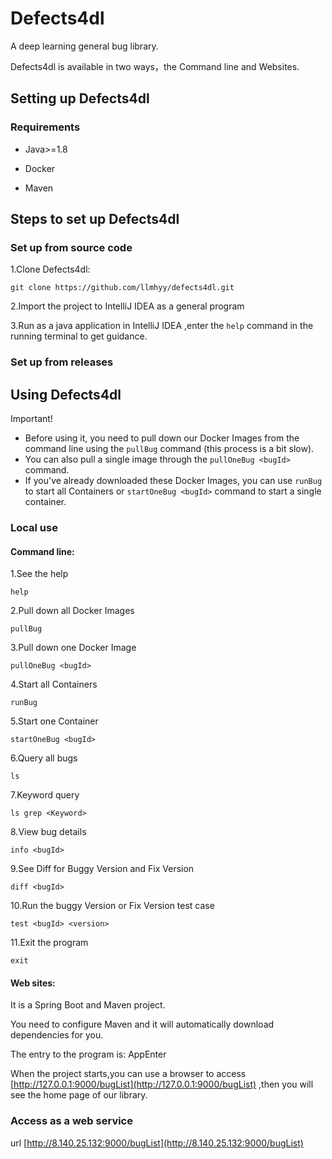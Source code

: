 # Defects4dl
A deep learning general bug library.

Defects4dl is available in two ways，the Command line and Websites.

## Setting up Defects4dl
### Requirements

-  Java>=1.8

-  Docker

-  Maven

## Steps to set up Defects4dl

### Set up from source code

1.Clone Defects4dl:

```
git clone https://github.com/llmhyy/defects4dl.git
```

2.Import  the project  to IntelliJ IDEA as a general program


3.Run as a java application in IntelliJ IDEA ,enter the `help` command in the running terminal to get guidance.

### Set up from releases





## Using Defects4dl

Important!
* Before using it, you need to pull down our Docker Images from the command line using the `pullBug` command (this process is a bit slow).
* You can also pull a single image through the `pullOneBug <bugId>` command.
* If you've already downloaded these Docker Images, you can use `runBug` to start all Containers or `startOneBug <bugId>` command to start a single container.

### Local use

#### Command line:

1.See the help

```
help
```

2.Pull down all Docker Images

```
pullBug
```

3.Pull down one Docker Image

```
pullOneBug <bugId>
```


4.Start all Containers

```
runBug
```

5.Start one Container

```
startOneBug <bugId>
```

6.Query all bugs

```
ls
```

7.Keyword query

```
ls grep <Keyword>
```

8.View bug details

```
info <bugId>
```

9.See Diff for Buggy Version and Fix Version

```
diff <bugId>
```

10.Run the buggy Version or Fix Version test case

```
test <bugId> <version>
```

11.Exit the program

```
exit
```

#### Web sites:
It is a Spring Boot and Maven project.


You need to configure Maven and it will automatically download dependencies for you.

The entry to the program is: AppEnter

When the project starts,you can use a browser to access [http://127.0.0.1:9000/bugList](http://127.0.0.1:9000/bugList) ,then you will see the home page of our library.


### Access as a web service

url [http://8.140.25.132:9000/bugList](http://8.140.25.132:9000/bugList)


